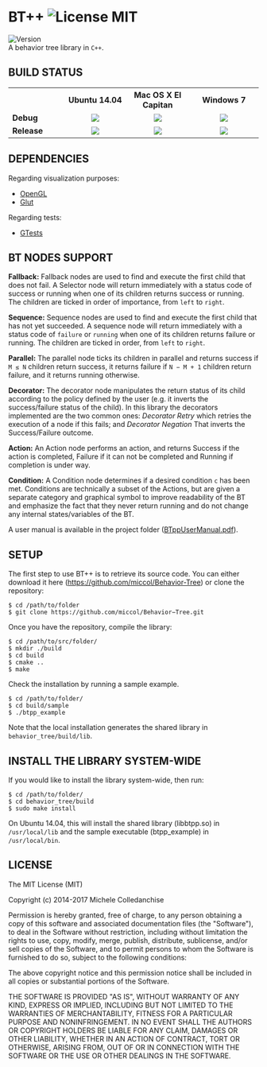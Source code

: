 BT++ ![License MIT](https://img.shields.io/dub/l/vibe-d.svg)
====
![Version](https://img.shields.io/badge/version-v1.3-orange.svg) <br/> 
A behavior tree library in `C++`.

BUILD STATUS
------------

<table align="center">
  <tr>
    <th width="9%" />
    <th width="13%">Ubuntu 14.04</th>
    <th width="13%">Mac OS X El Capitan</th>
    <th width="13%">Windows 7</th>
  </tr>
  <tr>
    <td><b>Debug</b></td>
    <td align="center">
      <img src="https://img.shields.io/shippable/54d119db5ab6cc13528ab183.svg"/>
    </td>
    <td align="center">
      <img src="https://img.shields.io/shippable/54d119db5ab6cc13528ab183.svg"/>
    </td>  
    <td align="center">
      <img src="https://img.shields.io/shippable/54d119db5ab6cc13528ab183.svg"/>
    </td>
  </tr>
  <tr>
    <td><b>Release</b></td>
    <td align="center">
      <img src="https://img.shields.io/shippable/54d119db5ab6cc13528ab183.svg"/>
    </td>
    <td align="center">
      <img src="https://img.shields.io/shippable/54d119db5ab6cc13528ab183.svg"/>
    </td>
    <td align="center">
      <img src="https://img.shields.io/shippable/54d119db5ab6cc13528ab183.svg"/>
    </td>
</tr>
</table>

DEPENDENCIES
------------

Regarding visualization purposes:
* [OpenGL](https://www.opengl.org/)
* [Glut](https://www.opengl.org/resources/libraries/glut/)

Regarding tests:
* [GTests](https://github.com/google/googletest)

BT NODES SUPPORT
----------------
**Fallback:** Fallback nodes are used to find and execute the first child that does not fail. A Selector node will return immediately with a status code of success or running when one of its children returns success or running. The children are ticked in order of importance, from `left` to `right`.

**Sequence:** Sequence nodes are used to find and execute the first child that has not yet succeeded. A sequence node will return immediately with a status code of `failure` or `running` when one of its children returns failure or running. The children are ticked in order, from `left` to `right`.

**Parallel:** The parallel node ticks its children in parallel and returns success if `M ≤ N` children return success, it returns failure if `N − M + 1` children return failure, and it returns running otherwise.

**Decorator:** The decorator node manipulates the return status of its child according to the policy defined by the user (e.g. it inverts the success/failure status of the child). In this library the decorators implemented are the two common ones: *Decorator Retry* which retries the execution of a node if this fails; and *Decorator Negation* That inverts the Success/Failure outcome.

**Action:** An Action node performs an action, and returns Success if the action is completed, Failure if it can not be completed and Running if completion is under way.

**Condition:** A Condition node determines if a desired condition `c` has been met. Conditions are technically a subset of the Actions, but are given a separate category and graphical symbol to improve readability of the BT and emphasize the fact that they never return running and do not change any internal states/variables of the BT.

A user manual is available in the project folder ([BTppUserManual.pdf](https://github.com/miccol/Behavior-Tree/blob/master/BTppUserManual.pdf)).

SETUP
-----------

The first step to use BT++ is to retrieve its source code. You can either download it 
here (https://github.com/miccol/Behavior-Tree) or clone the repository:

`$ cd /path/to/folder` <br/>
`$ git clone https://github.com/miccol/Behavior−Tree.git`

Once you have the repository, compile the library:

`$ cd /path/to/src/folder/` <br/>
`$ mkdir ./build` <br/>
`$ cd build` <br/>
`$ cmake ..` <br/>
`$ make` <br/>

Check the installation by running a sample example.

`$ cd /path/to/folder/` <br/>
`$ cd build/sample` <br/>
`$ ./btpp_example` <br/>

Note that the local installation generates the shared library in `behavior_tree/build/lib`.

INSTALL THE LIBRARY SYSTEM-WIDE
-------------------------------

If you would like to install the library system-wide, then run:

`$ cd /path/to/folder/` <br/>
`$ cd behavior_tree/build` <br/>
`$ sudo make install` <br/>

On Ubuntu 14.04, this will install the shared library (libbtpp.so) in `/usr/local/lib` and the sample executable (btpp_example) in `/usr/local/bin`.

LICENSE
-------
The MIT License (MIT)

Copyright (c) 2014-2017 Michele Colledanchise

Permission is hereby granted, free of charge, to any person obtaining a copy
of this software and associated documentation files (the "Software"), to deal
in the Software without restriction, including without limitation the rights
to use, copy, modify, merge, publish, distribute, sublicense, and/or sell
copies of the Software, and to permit persons to whom the Software is
furnished to do so, subject to the following conditions:

The above copyright notice and this permission notice shall be included in all
copies or substantial portions of the Software.

THE SOFTWARE IS PROVIDED "AS IS", WITHOUT WARRANTY OF ANY KIND, EXPRESS OR
IMPLIED, INCLUDING BUT NOT LIMITED TO THE WARRANTIES OF MERCHANTABILITY,
FITNESS FOR A PARTICULAR PURPOSE AND NONINFRINGEMENT. IN NO EVENT SHALL THE
AUTHORS OR COPYRIGHT HOLDERS BE LIABLE FOR ANY CLAIM, DAMAGES OR OTHER
LIABILITY, WHETHER IN AN ACTION OF CONTRACT, TORT OR OTHERWISE, ARISING FROM,
OUT OF OR IN CONNECTION WITH THE SOFTWARE OR THE USE OR OTHER DEALINGS IN THE
SOFTWARE.
